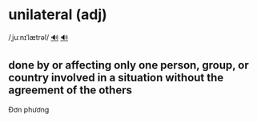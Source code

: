 # unilateral (adj)

/ˌjuːnɪˈlætrəl/ [🔊](https://www.oxfordlearnersdictionaries.com/media/english/uk_pron/u/uni/unila/unilateral__gb_1.mp3) [🔊](https://www.oxfordlearnersdictionaries.com/media/english/us_pron/u/uni/unila/unilateral__us_1.mp3)

## done by or affecting only one person, group, or country involved in a situation without the agreement of the others

Đơn phương